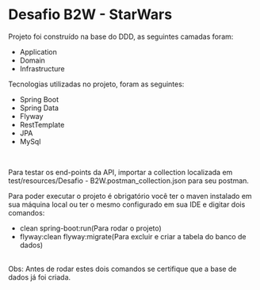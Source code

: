 # Desafio B2W - StarWars

Projeto foi construído na base do DDD, as seguintes camadas foram:<br />
- Application
- Domain
- Infrastructure<br />

Tecnologias utilizadas no projeto, foram as seguintes:<br />
- Spring Boot
- Spring Data
- Flyway
- RestTemplate
- JPA
- MySql
<br />

Para testar os end-points da API, importar a collection localizada em 
test/resources/Desafio - B2W.postman_collection.json para seu postman.<br />

Para poder executar o projeto é obrigatório você ter o maven instalado em sua 
máquina local ou ter o mesmo configurado em sua IDE e digitar dois comandos:
- clean spring-boot:run(Para rodar o projeto)
- flyway:clean flyway:migrate(Para excluir e criar a tabela do banco de dados)
<br />
Obs: Antes de rodar estes dois comandos se certifique que a base de dados já
foi criada.

